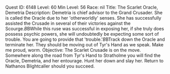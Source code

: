 Quest ID: 6148
Level: 60
Min Level: 56
Race: nil
Title: The Scarlet Oracle, Demetria
Description: Demetria is chief advisor to the Grand Crusader. She is called the Oracle due to her 'otherworldly' senses. She has successfully assisted the Crusade in several of their victories against the Scourge.$B$BWhile this ruse was successful in exposing her, if she truly does possess psychic powers, she will undoubtedly be expecting some sort of trouble. You are going to provide that 'trouble.'$B$BTrack down the Oracle and terminate her. They should be moving out of Tyr's Hand as we speak. Make me proud, worm.
Objective: The Scarlet Crusade is on the move. Somewhere along the road from Tyr's Hand to Stratholme you will find the Oracle, Demetria, and her entourage. Hunt her down and slay her. Return to Nathanos Blightcaller should you succeed.
